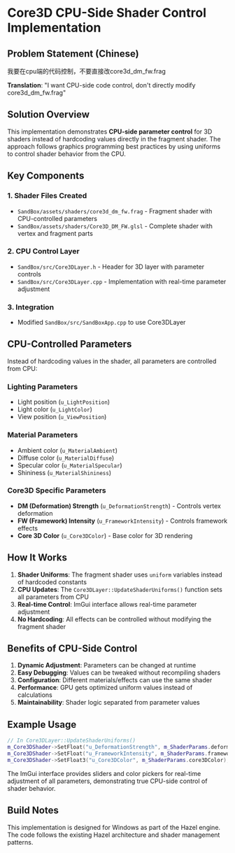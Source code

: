 # Core3D CPU-Side Shader Control Implementation

## Problem Statement (Chinese)
我要在cpu端的代码控制，不要直接改core3d_dm_fw.frag

**Translation**: "I want CPU-side code control, don't directly modify core3d_dm_fw.frag"

## Solution Overview

This implementation demonstrates **CPU-side parameter control** for 3D shaders instead of hardcoding values directly in the fragment shader. The approach follows graphics programming best practices by using uniforms to control shader behavior from the CPU.

## Key Components

### 1. Shader Files Created
- `SandBox/assets/shaders/core3d_dm_fw.frag` - Fragment shader with CPU-controlled parameters
- `SandBox/assets/shaders/Core3D_DM_FW.glsl` - Complete shader with vertex and fragment parts

### 2. CPU Control Layer
- `SandBox/src/Core3DLayer.h` - Header for 3D layer with parameter controls
- `SandBox/src/Core3DLayer.cpp` - Implementation with real-time parameter adjustment

### 3. Integration
- Modified `SandBox/src/SandBoxApp.cpp` to use Core3DLayer

## CPU-Controlled Parameters

Instead of hardcoding values in the shader, all parameters are controlled from CPU:

### Lighting Parameters
- Light position (`u_LightPosition`)
- Light color (`u_LightColor`)
- View position (`u_ViewPosition`)

### Material Parameters
- Ambient color (`u_MaterialAmbient`)
- Diffuse color (`u_MaterialDiffuse`)
- Specular color (`u_MaterialSpecular`)
- Shininess (`u_MaterialShininess`)

### Core3D Specific Parameters
- **DM (Deformation) Strength** (`u_DeformationStrength`) - Controls vertex deformation
- **FW (Framework) Intensity** (`u_FrameworkIntensity`) - Controls framework effects
- **Core 3D Color** (`u_Core3DColor`) - Base color for 3D rendering

## How It Works

1. **Shader Uniforms**: The fragment shader uses `uniform` variables instead of hardcoded constants
2. **CPU Updates**: The `Core3DLayer::UpdateShaderUniforms()` function sets all parameters from CPU
3. **Real-time Control**: ImGui interface allows real-time parameter adjustment
4. **No Hardcoding**: All effects can be controlled without modifying the fragment shader

## Benefits of CPU-Side Control

1. **Dynamic Adjustment**: Parameters can be changed at runtime
2. **Easy Debugging**: Values can be tweaked without recompiling shaders
3. **Configuration**: Different materials/effects can use the same shader
4. **Performance**: GPU gets optimized uniform values instead of calculations
5. **Maintainability**: Shader logic separated from parameter values

## Example Usage

```cpp
// In Core3DLayer::UpdateShaderUniforms()
m_Core3DShader->SetFloat("u_DeformationStrength", m_ShaderParams.deformationStrength);
m_Core3DShader->SetFloat("u_FrameworkIntensity", m_ShaderParams.frameworkIntensity);
m_Core3DShader->SetFloat3("u_Core3DColor", m_ShaderParams.core3DColor);
```

The ImGui interface provides sliders and color pickers for real-time adjustment of all parameters, demonstrating true CPU-side control of shader behavior.

## Build Notes

This implementation is designed for Windows as part of the Hazel engine. The code follows the existing Hazel architecture and shader management patterns.
